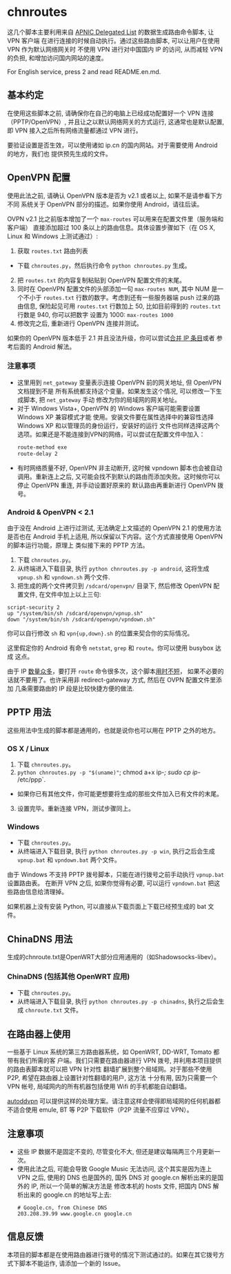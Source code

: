 chnroutes
=========

这几个脚本主要利用来自 [APNIC Delegated List] 的数据生成路由命令脚本, 让 VPN 客户端
在进行连接的时候自动执行。通过这些路由脚本, 可以让用户在使用 VPN 作为默认网络网关时 
不使用 VPN 进行对中国国内 IP 的访问, 从而减轻 VPN 的负担, 和增加访问国内网站的速度。

For English service, press 2 and read README.en.md.

基本约定
--------

在使用这些脚本之前, 请确保你在自己的电脑上已经成功配置好一个 VPN 连接（PPTP/OpenVPN）, 
并且让之以默认网络网关的方式运行, 这通常也是默认配置, 即 VPN 接入之后所有网络流量都通过
VPN 进行。

要验证设置是否生效，可以使用诸如 ip.cn 的国内网站。对于需要使用 Android 的地方，我们也
提供预先生成的文件。

OpenVPN 配置
------------

使用此法之前, 请确认 OpenVPN 版本是否为 v2.1 或者以上, 如果不是请参看下方不同
系统关于 OpenVPN 部分的描述。如果你使用 Android，请往后读。

OVPN v2.1 比之前版本增加了一个 `max-routes` 可以用来在配置文件里（服务端和客户端）
直接添加超过 100 条以上的路由信息。具体设置步骤如下（在 OS X, Linux 和 Windows
上测试通过）:

1. 获取 `routes.txt` 路由列表
  - 下载 `chnroutes.py`，然后执行命令 `python chnroutes.py` 生成。
2. 把 `routes.txt` 的内容复制粘贴到 OpenVPN 配置文件的末尾。
3. 同时在 OpenVPN 配置文件的头部添加一句 `max-routes NUM`, 其中 NUM 是一个不小于
   `routes.txt` 行数的数字。考虑到还有一些服务器端 push 过来的路由信息, 保险起见可用
   `routes.txt` 行数加上 50, 比如目前得到的 `routes.txt` 行数是 940, 你可以把数字
   设置为 1000: `max-routes 1000`
4. 修改完之后, 重新进行 OpenVPN 连接并测试。

如果你的 OpenVPN 版本低于 2.1 并且没法升级，你可以尝试[合并 IP 条目][chinaip]或者
参考后面的 Android 解法。

### 注意事项

* 这里用到 `net_gateway` 变量表示连接 OpenVPN 前的网关地址, 但 OpenVPN 文档提到不是
  所有系统都支持这个变量。如果发生这个情况, 可以修改一下生成脚本, 把 `net_gateway` 手动
  修改为你的局域网的网关地址。
* 对于 Windows Vista+, OpenVPN 的 Windows 客户端可能需要设置 Windows XP 兼容模式才能
  使用。安装文件要在属性选择中的兼容性选择 Windows XP 和以管理员的身份运行，安装好的运行
  文件也同样选择这两个选项。如果还是不能连接到VPN的网络，可以尝试在配置文件中加入：
  ```Bash
  route-method exe
  route-delay 2
  ```
* 有时网络质量不好, OpenVPN 非主动断开, 这时候 vpndown 脚本也会被自动调用。重新连上之后, 
  又可能会找不到默认的路由而添加失败。这时候你可以停止 OpenVPN 重连, 并手动设置好原来的
  默认路由再重新进行 OpenVPN 拨号。

### Android & OpenVPN < 2.1

由于没在 Android 上进行过测试, 无法确定上文描述的 OpenVPN 2.1 的使用方法是否也在
Android 手机上适用, 所以保留以下内容。这个方式直接使用 OpenVPN 的脚本运行功能，原理上
类似接下来的 PPTP 方法。

1. 下载 `chnroutes.py`。
2. 从终端进入下载目录, 执行 `python chnroutes.py -p android`, 这将生成 `vpnup.sh` 和
  `vpndown.sh` 两个文件.
3. 把生成的两个文件拷贝到 `/sdcard/openvpn/` 目录下, 然后修改 OpenVPN 配置文件, 
  在文件中加上以上三句:
  ```
  script-security 2
  up "/system/bin/sh /sdcard/openvpn/vpnup.sh"
  down "/system/bin/sh /sdcard/openvpn/vpndown.sh"
  ```
  你可以自行修改 `sh` 和 `vpn{up,down}.sh` 的位置来契合你的实际情况。

这里假定你的 Android 有命令 `netstat`, `grep` 和 `route`。你可以使用 busybox 达成
这点。

由于 IP [数量众多][chinaip]，要打开 `route` 命令很多次，这个脚本[用时不短][PR48]，
如果不必要的话就不要用了。也许采用非 redirect-gateway 方式, 然后在 OVPN 配置文件里添加
几条需要路由的 IP 段是比较快捷方便的做法.

PPTP 用法
---------

这些用法中生成的脚本都是通用的，也就是说你也可以用在 PPTP 之外的地方。

### OS X / Linux

1. 下载 `chnroutes.py`。
2. `python chnroutes.py -p "$(uname)"`; chmod a+x ip-*; sudo cp ip-* /etc/ppp`.
  - 如果你已有其他文件，你可能更想要将生成的那些文件加入已有文件的末尾。
3. 设置完毕。重新连接 VPN，测试步骤同上。

### Windows

* 下载 `chnroutes.py`。
* 从终端进入下载目录, 执行 `python chnroutes.py -p win`, 执行之后会生成 `vpnup.bat`
和 `vpndown.bat` 两个文件。

由于 Windows 不支持 PPTP 拨号脚本，只能在进行拨号之前手动执行 `vpnup.bat` 设置路由表。
在断开 VPN 之后, 如果你觉得有必要, 可以运行 `vpndown.bat` 把这些路由信息给清理掉。

如果机器上没有安装 Python, 可以直接从下载页面上下载已经预生成的 bat 文件。

ChinaDNS 用法
---------

生成的chnroute.txt是OpenWRT大部分应用通用的（如Shadowsocks-libev）。

### ChinaDNS (包括其他 OpenWRT 应用)

* 下载 `chnroutes.py`。
* 从终端进入下载目录, 执行 `python chnroutes.py -p chinadns`, 执行之后会生成 `chnroute.txt`
文件。

在路由器上使用
--------------

一些基于 Linux 系统的第三方路由器系统，如 OpenWRT, DD-WRT, Tomato 都带有我们所需的客
户端。我们只需要在路由器进行 VPN 拨号, 并利用本项目提供的路由表脚本就可以把 VPN 针对性
翻墙扩展到整个局域网。对于那些不使用 P2P, 希望在路由器上设置针对性翻墙的用户, 这方法
十分有用, 因为只需要一个 VPN 帐号, 局域网内的所有机器包括使用 Wifi 的手机都能自动翻墙。

[autoddvpn] 可以提供这样的处理方案。请注意这样会使得即局域网的任何机器都不适合使用
emule, BT 等 P2P 下载软件（P2P 流量不应穿过 VPN）。


注意事项
--------

* 这些 IP 数据不是固定不变的, 尽管变化不大, 但还是建议每隔两三个月更新一次。
* 使用此法之后, 可能会导致 Google Music 无法访问, 这个其实是因为连上 VPN 之后, 使用的
  DNS 也是国外的, 国外 DNS 对 google.cn 解析出来的是国外的 IP, 所以一个简单的解决方法是
  修改本机的 hosts 文件, 把国内 DNS 解析出来的 google.cn 的地址写上去:
  ```
  # Google.cn, from Chinese DNS
  203.208.39.99 www.google.cn google.cn
  ```


信息反馈
--------

本项目的脚本都是在使用路由器进行拨号的情况下测试通过的。如果在其它拨号方式下脚本不能运作, 
请添加一个新的 Issue。

[APNIC Delegated List]:https://ftp.apnic.net/apnic/stats/apnic/delegated-apnic-latest
[chinaip]:https://github.com/liudongmiao/chinaip
[PR48]:https://github.com/fivesheep/chnroutes/pull/48
[autoddvpn]:https://github.com/lincank/autoddvpn
